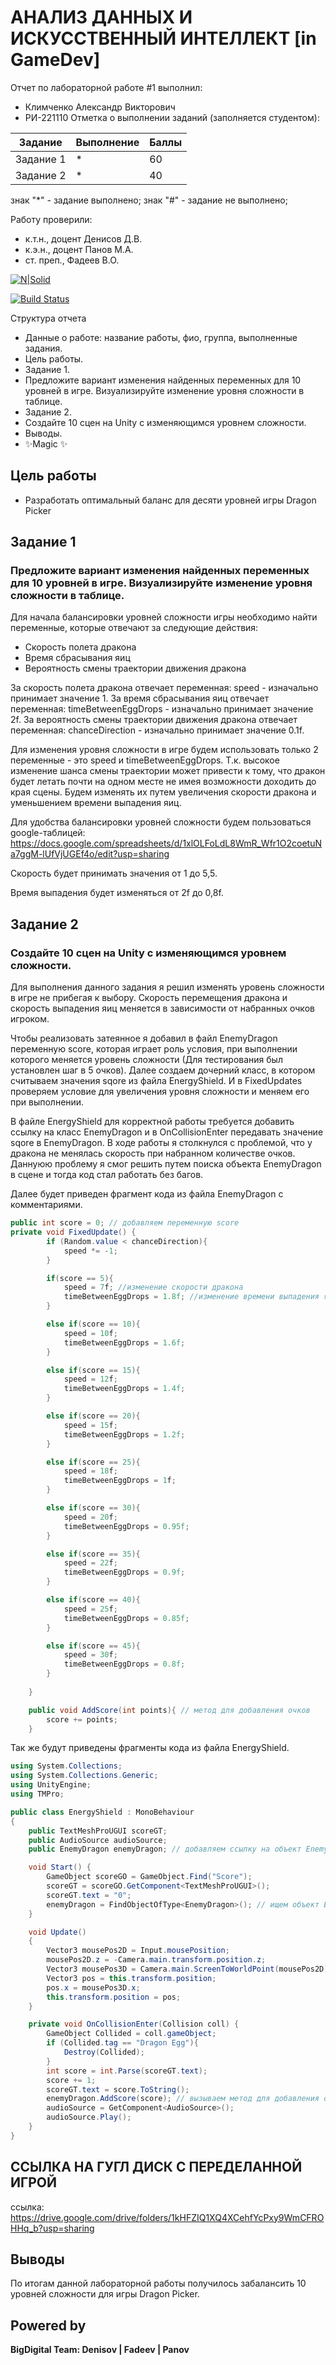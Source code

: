 # АНАЛИЗ ДАННЫХ И ИСКУССТВЕННЫЙ ИНТЕЛЛЕКТ [in GameDev]
Отчет по лабораторной работе #1 выполнил:
- Климченко Александр Викторович
- РИ-221110
Отметка о выполнении заданий (заполняется студентом):

| Задание | Выполнение | Баллы |
| ------ | ------ | ------ |
| Задание 1 | * | 60 |
| Задание 2 | * | 40 |

знак "*" - задание выполнено; знак "#" - задание не выполнено;

Работу проверили:
- к.т.н., доцент Денисов Д.В.
- к.э.н., доцент Панов М.А.
- ст. преп., Фадеев В.О.

[![N|Solid](https://cldup.com/dTxpPi9lDf.thumb.png)](https://nodesource.com/products/nsolid)

[![Build Status](https://travis-ci.org/joemccann/dillinger.svg?branch=master)](https://travis-ci.org/joemccann/dillinger)

Структура отчета

- Данные о работе: название работы, фио, группа, выполненные задания.
- Цель работы.
- Задание 1.
- Предложите вариант изменения найденных переменных для 10 уровней в игре. Визуализируйте изменение уровня сложности в таблице.
- Задание 2.
- Создайте 10 сцен на Unity с изменяющимся уровнем сложности.
- Выводы.
- ✨Magic ✨

## Цель работы
- Разработать оптимальный баланс для десяти уровней игры Dragon Picker
## Задание 1
### Предложите вариант изменения найденных переменных для 10 уровней в игре. Визуализируйте изменение уровня сложности в таблице.

Для начала балансировки уровней сложности игры необходимо найти переменные, которые отвечают за следующие действия:
- Скорость полета дракона
- Время сбрасывания яиц
- Вероятность смены траектории движения дракона

За скорость полета дракона отвечает переменная: speed - изначально принимает значение 1.
За время сбрасывания яиц отвечает переменная: timeBetweenEggDrops - изначально принимает значение 2f.
За вероятность смены траектории движения дракона отвечает переменная: chanceDirection - изначально принимает значение 0.1f.

Для изменения уровня сложности в игре будем использовать только 2 переменные - это speed и timeBetweenEggDrops. Т.к. высокое изменение шанса смены траектории может привести к тому, что дракон будет летать почти на одном месте не имея возможности доходить до края сцены.
Будем изменять их путем увеличения скорости дракона и уменьшением времени выпадения яиц.

Для удобства балансировки уровней сложности будем пользоваться google-таблицей: https://docs.google.com/spreadsheets/d/1xlOLFoLdL8WmR_Wfr1O2coetuNa7ggM-lUfVjUGEf4o/edit?usp=sharing

Скорость будет принимать значения от 1 до 5,5.

Время выпадения будет изменяться от 2f до 0,8f.

## Задание 2
### Создайте 10 сцен на Unity с изменяющимся уровнем сложности.

Для выполнения данного задания я решил изменять уровень сложности в игре не прибегая к выбору. Скорость перемещения дракона и скорость выпадения яиц меняется в зависимости от набранных очков игроком.

Чтобы реализовать затеянное я добавил в файл EnemyDragon переменную score, которая играет роль условия, при выполнении которого меняется уровень сложности (Для тестирования был установлен шаг в 5 очков). Далее создаем дочерний класс, в котором считываем значения sqore из файла EnergyShield. И в FixedUpdates проверяем условие для увеличения уровня сложности и меняем его при выполнении.

В файле EnergyShield для корректной работы требуется добавить ссылку на класс EnemyDragon и в OnCollisionEnter передавать значение sqore в EnemyDragon.
В ходе работы я столкнулся с проблемой, что у дракона не менялась скорость при набранном количестве очков. Даннуюю проблему я смог решить путем поиска объекта EnemyDragon в сцене и тогда код стал работать без багов.

Далее будет приведен фрагмент кода из файла EnemyDragon с комментариями.

```c#
public int score = 0; // добавляем переменную score
private void FixedUpdate() {
        if (Random.value < chanceDirection){
            speed *= -1;
        }

        if(score == 5){
            speed = 7f; //изменение скорости дракона
            timeBetweenEggDrops = 1.8f; //изменение времени выпадения яиц
        }

        else if(score == 10){
            speed = 10f;
            timeBetweenEggDrops = 1.6f; 
        }

        else if(score == 15){
            speed = 12f;
            timeBetweenEggDrops = 1.4f; 
        }

        else if(score == 20){
            speed = 15f;
            timeBetweenEggDrops = 1.2f; 
        }

        else if(score == 25){
            speed = 18f;
            timeBetweenEggDrops = 1f; 
        }

        else if(score == 30){
            speed = 20f;
            timeBetweenEggDrops = 0.95f; 
        }

        else if(score == 35){
            speed = 22f;
            timeBetweenEggDrops = 0.9f; 
        }

        else if(score == 40){
            speed = 25f;
            timeBetweenEggDrops = 0.85f; 
        }

        else if(score == 45){
            speed = 30f;
            timeBetweenEggDrops = 0.8f; 
        }
        
    }

    public void AddScore(int points){ // метод для добавления очков
        score += points;
    }

```

Так же будут приведены фрагменты кода из файла EnergyShield.

```c#
using System.Collections;
using System.Collections.Generic;
using UnityEngine;
using TMPro;

public class EnergyShield : MonoBehaviour
{
    public TextMeshProUGUI scoreGT;
    public AudioSource audioSource;
    public EnemyDragon enemyDragon; // добавляем ссылку на объект EnemyDragon

    void Start() {
        GameObject scoreGO = GameObject.Find("Score");
        scoreGT = scoreGO.GetComponent<TextMeshProUGUI>();
        scoreGT.text = "0";
        enemyDragon = FindObjectOfType<EnemyDragon>(); // ищем объект EnemyDragon в сцене
    }

    void Update()
    {
        Vector3 mousePos2D = Input.mousePosition;
        mousePos2D.z = -Camera.main.transform.position.z;
        Vector3 mousePos3D = Camera.main.ScreenToWorldPoint(mousePos2D);
        Vector3 pos = this.transform.position;
        pos.x = mousePos3D.x;
        this.transform.position = pos;
    }

    private void OnCollisionEnter(Collision coll) {
        GameObject Collided = coll.gameObject;
        if (Collided.tag == "Dragon Egg"){
            Destroy(Collided);
        }
        int score = int.Parse(scoreGT.text);
        score += 1;
        scoreGT.text = score.ToString();
        enemyDragon.AddScore(score); // вызываем метод для добавления очков
        audioSource = GetComponent<AudioSource>();
        audioSource.Play();
    }
}

```

## ССЫЛКА НА ГУГЛ ДИСК С ПЕРЕДЕЛАННОЙ ИГРОЙ
ссылка: https://drive.google.com/drive/folders/1kHFZIQ1XQ4XCehfYcPxy9WmCFROHHq_b?usp=sharing

## Выводы
По итогам данной лабораторной работы получилось забалансить 10 уровней сложности для игры Dragon Picker.


## Powered by

**BigDigital Team: Denisov | Fadeev | Panov**
